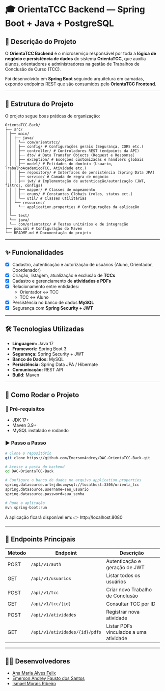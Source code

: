 # 🎓 OrientaTCC Backend — Spring Boot + Java + PostgreSQL  

## 📝 Descrição do Projeto  

O **OrientaTCC Backend** é o microserviço responsável por toda a **lógica de negócio e persistência de dados** do sistema **OrientaTCC**, que auxilia alunos, orientadores e administradores na gestão de Trabalhos de Conclusão de Curso (TCC).  

Foi desenvolvido em **Spring Boot** seguindo arquitetura em camadas, expondo endpoints REST que são consumidos pelo **OrientaTCC Frontend**.  

---

## 📂 Estrutura do Projeto  

O projeto segue boas práticas de organização: 

```shell
OrientaTCC-Back/
├── src/
│ ├── main/
│ │ ├── java/
│ │ │ └── com/orientatcc/
│ │ │ ├── config/ # Configurações gerais (Segurança, CORS etc.)
│ │ │ ├── controller/ # Controladores REST (endpoints da API)
│ │ │ ├── dto/ # Data Transfer Objects (Request e Response)
│ │ │ ├── exception/ # Exceções customizadas e handlers globais
│ │ │ ├── model/ # Entidades do domínio (Usuario, TrabalhoAcademicoTCC, Atividade etc.)
│ │ │ ├── repository/ # Interfaces de persistência (Spring Data JPA)
│ │ │ ├── service/ # Camada de regra de negócio
│ │ │ ├── jwt/ # Implementação de autenticação/autorização (JWT, filtros, configs)
│ │ │ ├── mapper/ # Classes de mapeamento
│ │ │ ├── enums/ # Constantes Globais (roles, status ect.)
│ │ │ └── util/ # Classes utilitárias 
│ │ └── resources/
│ │   └── application.properties # Configurações da aplicação
│ │  
│ └── test/
│ └── java/
│ └── com/orientatcc/ # Testes unitários e de integração
├── pom.xml # Configuração do Maven
└── README.md # Documentação do projeto
```

---

## ✨ Funcionalidades

- [x] Cadastro, autenticação e autorização de usuários (Aluno, Orientador, Coordenador)  
- [x] Criação, listagem, atualização e exclusão de **TCCs**  
- [x] Cadastro e gerenciamento de **atividades e PDFs**  
- [x] Relacionamento entre entidades:  
  - Orientador ↔ TCC  
  - TCC ↔ Aluno  
- [x] Persistência no banco de dados **MySQL**  
- [x] Segurança com **Spring Security + JWT**
      
---

## 🛠️ Tecnologias Utilizadas  

- **Linguagem:** Java 17  
- **Framework:** Spring Boot 3
- **Segurança:** Spring Security + JWT  
- **Banco de Dados:** MySQL  
- **Persistência:** Spring Data JPA / Hibernate  
- **Comunicação:** REST API  
- **Build:** Maven  

---
      
## 🚀 Como Rodar o Projeto  

### 🔧 Pré-requisitos  
- JDK 17+  
- Maven 3.9+  
- MySQL instalado e rodando
  
### ▶️ Passo a Passo  

```bash
# Clone o repositório
git clone https://github.com/EmersonAndrey/DAC-OrientaTCC-Back.git

# Acesse a pasta do backend
cd DAC-OrientaTCC-Back

# Configure o banco de dados no arquivo application.properties
spring.datasource.url=jdbc:mysql://localhost:3306/orienta_tcc
spring.datasource.username=seu_usuario
spring.datasource.password=sua_senha

# Rode a aplicação
mvn spring-boot:run
```
A aplicação ficará disponível em:
👉 http://localhost:8080

---

## 🔗 Endpoints Principais

| Método | Endpoint                        | Descrição                  |
|--------|---------------------------------|----------------------------|
| POST   | `/api/v1/auth`                  | Autenticação e geração de JWT    |
| GET    | `/api/v1/usuarios`              | Listar todos os usuários      |
| POST   | `/api/v1/tcc`                   | Criar novo Trabalho de Conclusão    |
| GET    | `/api/v1/tcc/{id}`              | Consultar TCC por ID  |
| POST   | `/api/v1/atividades`            | Registrar nova atividade  |
| GET    | `/api/v1/atividades/{id}/pdfs`  | Listar PDFs vinculados a uma atividade |

---

## 👨‍💻 Desenvolvedores
- [Ana Maria Alves Felix](https://github.com/anaMariaFelix)
- [Emerson Andrey Fausto dos Santos](https://github.com/EmersonAndrey)
- [Ismael Morais Ribeiro](https://github.com/IsmaelMoraisRibeiro20)
